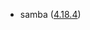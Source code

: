 - samba ([4.18.4](https://wiki.samba.org/index.php/Samba_4.18_Features_added/changed#Samba_4.18.4))

